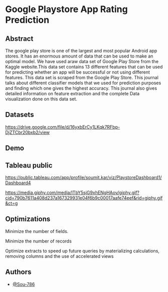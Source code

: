 
# Google Playstore App Rating Prediction


## Abstract

The google play store is one of the largest and most popular Android app stores. It has
an enormous amount of data that can be used to make an optimal model. We have
used araw data set of Google Play Store from the Kaggle website.This data set
contains 13 different features that can be used for predicting whether an app will be
successful or not using different features. This data set is scraped from the Google
Play Store. This journal talks about different classifier models that we used for
prediction purposes and finding which one gives the highest accuracy. This journal
also gives detailed information on feature extraction and the complete Data
visualization done on this data set.

  
## Datasets

https://drive.google.com/file/d/16yxbErCy1LKqk7RFbp-DjZTCbr20bxb2/view
  
## Demo

## Tableau public
https://public.tableau.com/app/profile/soumit.kar/viz/PlaystoreDashboard1/Dashboard4


https://media.giphy.com/media/lTbY5sjG9xhENgHAov/giphy.gif?cid=790b7611a408d237a167329931e04f6b9c00017aafe74eef&rid=giphy.gif&ct=g
## Optimizations

Minimize the number of fields.

Minimize the number of records

Optimize extracts to speed up future queries by materializing calculations, removing
columns and the use of accelerated views

  
## Authors

- [@Sou-786](https://www.github.com/Sou-786)

  